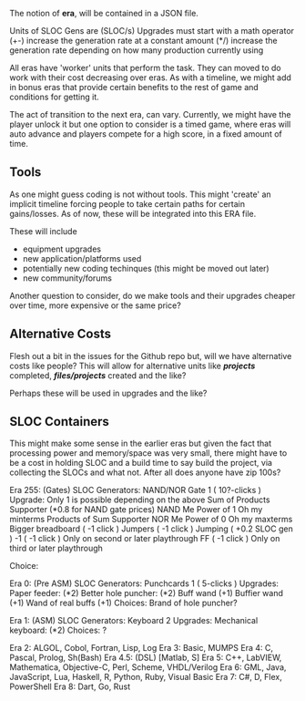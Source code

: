 The notion of **era**, will be contained in a JSON file.

Units of SLOC Gens are (SLOC/s)
Upgrades must start with a math operator
  (+-) increase the generation rate at a constant amount
  (\*/) increase the generation rate depending on how
    many production currently using

All eras have 'worker' units that perform the task. They
can moved to do work with their cost decreasing over
eras. As with a timeline, we might add in bonus eras that provide certain
benefits to the rest of game and conditions for getting it.

The act of transition to the next era, can vary. Currently, we might
have the player unlock it but one option to consider is a timed game,
where eras will auto advance and players compete for a high score,
in a fixed amount of time.

## Tools ##

As one might guess coding is not without tools. This might
'create' an implicit timeline forcing people to take certain
paths for certain gains/losses. As of now, these will be integrated
into this ERA file.

These will include
  * equipment upgrades
  * new application/platforms used
  * potentially new coding techinques (this might be moved out later)
  * new community/forums

Another question to consider, do we make tools and their upgrades cheaper
over time, more expensive or the same price?

##


## Alternative Costs ##

Flesh out a bit in the issues for the Github repo but, will we have
alternative costs like people? This will allow for alternative units
like ***projects*** completed, ***files/projects*** created and the like?

Perhaps these will be used in upgrades and the like?

## SLOC Containers ##

This might make some sense in the earlier eras but given the fact that
processing power and memory/space was very small, there might have
to be a cost in holding SLOC and a build time to say build the project,
via collecting the SLOCs and what not. After all does anyone have zip 100s?


Era 255: (Gates)
  SLOC Generators:
    NAND/NOR Gate 1 ( 10?-clicks )
  Upgrade:
    <All upgrades this era only modify your click count>
    Only 1 is possible depending on the above
      Sum of Products Supporter (\*0.8 for NAND gate prices)
        NAND Me
         Power of 1
           Oh my minterms
      Products of Sum Supporter
        NOR Me
          Power of 0
            Oh my maxterms
    Bigger breadboard ( -1 click )
      Jumpers ( -1 click )
        Jumping ( +0.2 SLOC gen )
    -1 ( -1 click ) Only on second or later playthrough
      FF ( -1 click ) Only on third or later playthrough

  Choice:

Era 0: (Pre ASM)
  SLOC Generators:
    Punchcards 1 ( 5-clicks )
  Upgrades:
    Paper feeder: (\*2)
      Better hole puncher: (\*2)
    Buff wand (+1)
      Buffier wand (+1)
        Wand of real buffs (+1)
  Choices:
    Brand of hole puncher?

Era 1: (ASM)
  SLOC Generators:
    Keyboard 2
  Upgrades:
    Mechanical keyboard: (\*2)
  Choices:
    ?

Era 2: ALGOL, Cobol, Fortran, Lisp, Log
Era 3: Basic, MUMPS
Era 4: C, Pascal, Prolog, Sh(Bash)
Era 4.5: (DSL) [Matlab, S]
Era 5: C++, LabVIEW, Mathematica, Objective-C, Perl, Scheme, VHDL/Verilog
Era 6: GML, Java, JavaScript, Lua, Haskell, R, Python, Ruby, Visual Basic
Era 7: C#, D, Flex, PowerShell
Era 8: Dart, Go, Rust
